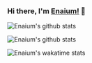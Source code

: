 ### Hi there, I'm [Enaium!](https://enaium.cn) 👋
![Enaium's github stats](https://github-readme-stats.vercel.app/api?username=enaium)

![Enaium's github stats](https://github-readme-stats.vercel.app/api/top-langs/?username=enaium)

![Enaium's wakatime stats](https://github-readme-stats.vercel.app/api/wakatime?username=Enaium)

